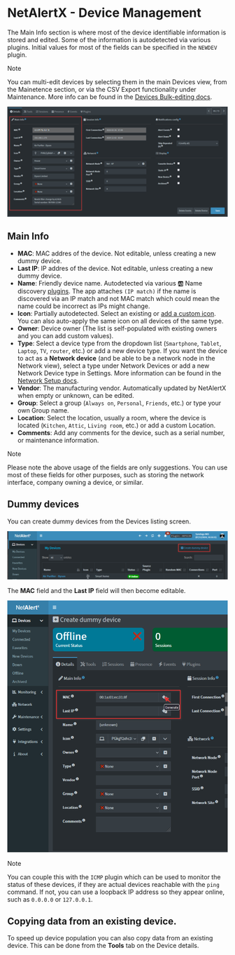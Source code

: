 # NetAlertX - Device Management

The Main Info section is where most of the device identifiable information is stored and edited. Some of the information is autodetected via various plugins. Initial values for most of the fields can be specified in the `NEWDEV` plugin.

> [!NOTE] 
>
> You can multi-edit devices by selecting them in the main Devices view, from the Mainetence section, or via the CSV Export functionality under Maintenance. More info can be found in the [Devices Bulk-editing docs](./DEVICES_BULK_EDITING.md).


 ![Main Info](./img/DEVICE_MANAGEMENT/DeviceManagement_MainInfo.png)

## Main Info

  - **MAC**: MAC addres of the device. Not editable, unless creating a new dummy device.
  - **Last IP**: IP addres of the device. Not editable, unless creating a new dummy device.
  - **Name**: Friendly device name. Autodetected via various 🆎 Name discovery [plugins](https://github.com/jokob-sk/NetAlertX/blob/main/docs/PLUGINS.md). The app attaches `(IP match)` if the name is discovered via an IP match and not MAC match which could mean the name could be incorrect as IPs might change.
  - **Icon**: Partially autodetected. Select an existing or [add a custom icon](./ICONS.md). You can also auto-apply the same icon on all devices of the same type. 
  - **Owner**: Device owner (The list is self-populated with existing owners and you can add custom values).
  - **Type**: Select a device type from the dropdown list (`Smartphone`, `Tablet`,
      `Laptop`, `TV`, `router`, etc.) or add a new device type. If you want the device to act as a **Network device** (and be able to be a network node in the Network view), select a type under Network Devices or add a new Network Device type in Settings. More information can be found in the [Network Setup docs](./NETWORK_TREE.md). 
  - **Vendor**: The manufacturing vendor. Automatically updated by NetAlertX when empty or unknown, can be edited.
  - **Group**: Select a group (`Always on`, `Personal`, `Friends`, etc.) or type
      your own Group name.
  - **Location**: Select the location, usually a room, where the device is located (`Kitchen`, `Attic`, `Living room`, etc.) or add a custom Location.  
  - **Comments**: Add any comments for the device, such as a serial number, or maintenance information.

> [!NOTE] 
>
> Please note the above usage of the fields are only suggestions. You can use most of these fields for other purposes, such as storing the network interface, company owning a device, or similar. 

## Dummy devices

You can create dummy devices from the Devices listing screen. 

![Create Dummy Device](./img/DEVICE_MANAGEMENT/Devices_CreateDummyDevice.png)

The **MAC** field and the **Last IP** field will then become editable.

![Save Dummy Device](./img/DEVICE_MANAGEMENT/DeviceEdit_SaveDummyDevice.png)


> [!NOTE] 
>
> You can couple this with the `ICMP` plugin which can be used to monitor the status of these devices, if they are actual devices reachable with the `ping` command. If not, you can use a loopback IP address so they appear online, such as `0.0.0.0` or `127.0.0.1`.

## Copying data from an existing device. 

To speed up device population you can also copy data from an existing device. This can be done from the **Tools** tab on the Device details. 


